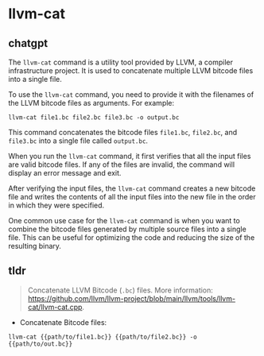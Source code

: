 # llvm-cat 
## chatgpt 
The `llvm-cat` command is a utility tool provided by LLVM, a compiler infrastructure project. It is used to concatenate multiple LLVM bitcode files into a single file.

To use the `llvm-cat` command, you need to provide it with the filenames of the LLVM bitcode files as arguments. For example:

```
llvm-cat file1.bc file2.bc file3.bc -o output.bc
```

This command concatenates the bitcode files `file1.bc`, `file2.bc`, and `file3.bc` into a single file called `output.bc`.

When you run the `llvm-cat` command, it first verifies that all the input files are valid bitcode files. If any of the files are invalid, the command will display an error message and exit.

After verifying the input files, the `llvm-cat` command creates a new bitcode file and writes the contents of all the input files into the new file in the order in which they were specified.

One common use case for the `llvm-cat` command is when you want to combine the bitcode files generated by multiple source files into a single file. This can be useful for optimizing the code and reducing the size of the resulting binary. 

## tldr 
 
> Concatenate LLVM Bitcode (`.bc`) files.
> More information: <https://github.com/llvm/llvm-project/blob/main/llvm/tools/llvm-cat/llvm-cat.cpp>.

- Concatenate Bitcode files:

`llvm-cat {{path/to/file1.bc}} {{path/to/file2.bc}} -o {{path/to/out.bc}}`
